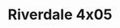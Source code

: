 ---
layout: episodios
title: "Riverdale 4x05"
url_serie_padre: 'riverdale/temporada-4'
category: 'series'
capitulo: 'yes'
anio: '2019'
prev: 'capitulo-4'
proximo: 'capitulo-6'
sandbox: allow-same-origin allow-forms
idioma: 'Latino/Subtitulado'
reproductor: 'fembed'
calidad: 'Full HD'
subtitulo: 'si'
archivo: 'riverdale4x05.vtt'
reproductores_upstream: ["https://upstream.to/embed-9zlzbmv7cfwx.html","Latino","https://upstream.to/embed-6xs608f65oae.html","Subtitulado"]
tags:
- Drama
---